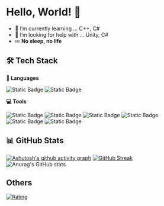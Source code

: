 # Hello, World! 🐔

- 🌱 I’m currently learning ... C++, C#
- 🤔 I’m looking for help with ... Unity, C#
- 💤 **No sleep, no life**

## 🛠 Tech Stack
**🔧 Languages**<br>

![Static Badge](https://img.shields.io/badge/C%2B%2B-C%2B%2B?style=for-the-badge&logo=C%2B%2B&logoColor=%23ffffff&color=%2300599C)
![Static Badge](https://img.shields.io/badge/C%23-C%23?style=for-the-badge&logoColor=%23ffffff&color=%23863A85)<br>

**💻 Tools**<br>

![Static Badge](https://img.shields.io/badge/Unity-Unity?style=for-the-badge&logo=Unity&logoColor=%23ffffff&color=%23383838)
![Static Badge](https://img.shields.io/badge/GitHub-GitHub?style=for-the-badge&logo=GitHub&logoColor=%23ffffff&color=%23181717)
![Static Badge](https://img.shields.io/badge/Visual%20Studio%20Code-Visual%20Studio%20Code?style=for-the-badge&logoColor=%23ffffff&color=%230085D1)
![Static Badge](https://img.shields.io/badge/Visual%20Studio-Visual%20Studio?style=for-the-badge&logoColor=%23ffffff&color=%237E47B5)<br>
![Static Badge](https://img.shields.io/badge/Linux-Linux?style=for-the-badge&logo=Linux&logoColor=%23000000&color=%23FCC624)
![Static Badge](https://img.shields.io/badge/Ubuntu-Ubuntu?style=for-the-badge&logo=Ubuntu&logoColor=%23ffffff&color=%23E95420)

## 📊 GitHub Stats<br>

[![Ashutosh's github activity graph](https://github-readme-activity-graph.vercel.app/graph?username=niwatoriiiiiiiii&theme=github-compact)](https://github.com/niwatoriiiiiiiii/github-readme-activity-graph)
[![GitHub Streak](https://streak-stats.demolab.com/?user=niwatoriiiiiiiii&theme=dark)](https://git.io/streak-stats)
![Anurag's GitHub stats](https://github-readme-stats.vercel.app/api?username=niwatoriiiiiiiii&show_icons=true&theme=dark)

## Others<br>

[![Rating](https://badgen.org/img/atcoder/niwatoriiiiiiiii/rating/algorithm?style=for-the-badge)](https://atcoder.jp/users/niwatoriiiiiiiii?contestType=algo)

<!--
**niwatoriiiiiiiii/niwatoriiiiiiiii** is a ✨ _special_ ✨ repository because its `README.md` (this file) appears on your GitHub profile.

Here are some ideas to get you started:

- 🔭 I’m currently working on ...
- 🌱 I’m currently learning ...
- 👯 I’m looking to collaborate on ...
- 🤔 I’m looking for help with ...
- 💬 Ask me about ...
- 📫 How to reach me: ...
- 😄 Pronouns: ...
- ⚡ Fun fact: ...
-->
